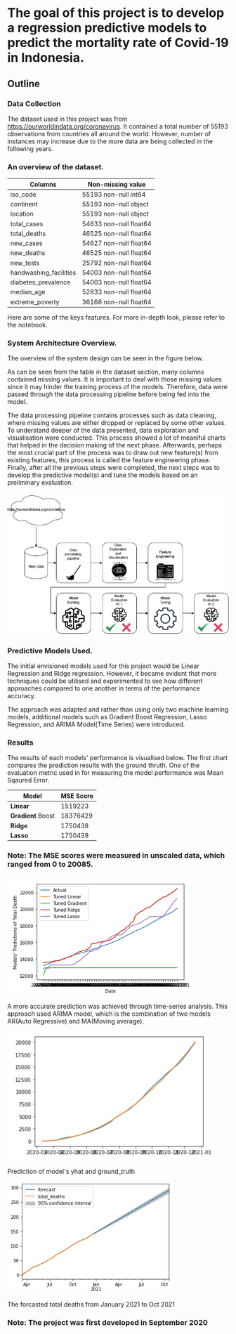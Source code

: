 # The goal of this project is to develop a regression predictive models to predict the mortality rate of Covid-19 in Indonesia.


## Outline
### Data Collection
The dataset used in this project was from https://ourworldindata.org/coronavirus. It contained a total number of 55193 observations from countries all around the world. However, number of instances may increase due to the more data are being collected in the following years.

### An overview of the dataset.
Columns | Non-missing value
--- | ---
iso_code | 55193 non-null  int64
continent | 55193 non-null  object
location | 55193 non-null  object
total_cases | 54633 non-null  float64
total_deaths | 46525 non-null  float64
new_cases | 54627 non-null  float64
new_deaths | 46525 non-null  float64
new_tests | 25792 non-null  float64
handwashing_facilities | 54003 non-null  float64
diabetes_prevalence | 54003 non-null  float64
median_age | 52833 non-null  float64
extreme_poverty | 36166 non-null float64

Here are some of the keys features. For more in-depth look, please refer to the notebook.

### System Architecture Overview.

The overview of the system design can be seen in the figure below.

As can be seen from the table in the dataset section, many columns contained missing values. It is important to deal with those missing values since it may hinder the training process of the models. Therefore, data were passed through the data processing pipeline before being fed into the model.

The data processing pipeline contains processes such as data cleaning, where missing values are either dropped or replaced by some other values. To understand deeper of the data presented, data exploration and visualisation were conducted. This process showed a lot of meaniful charts that helped in the decision making of the next phase. Afterwards, perhaps the most crucial part of the process was to draw out new feature(s) from existing features, this process is called the feature engineering phase. Finally, after all the previous steps were completed, the next steps was to develop the predictive model(s) and tune the models based on an preliminary evaluation. 

<img src="images/systemdesignoverview.png">

### Predictive Models Used.

The initial envisioned models used for this project would be Linear Regression and Ridge regression. However, it became evident that more techniques could be utilised and experimented to see how different approaches compared to one another in terms of the performance accuracy.

The approach was adapted and rather than using only two machine learning models, additional models such as Gradient Boost Regression, Lasso Regression, and ARIMA Model(Time Series) were introduced. 

### Results

The results of each models' performance is visualised below. The first chart compares the prediction results with the ground thruth. One of the evaluation metric used in for measuring the model performance was Mean Sqaured Error. 

Model | MSE Score
--- | ---
**Linear** | 1519223
**Gradient** Boost | 18376429
**Ridge** | 1750438
**Lasso** | 1750439

### Note: The MSE scores were measured in unscaled data, which ranged from 0 to 20085.

<img src="images/tuned.png">

A more accurate prediction was achieved through time-series analysis. This approach used ARIMA model, which is the combination of two models AR(Auto Regressive) and MA(Moving average).

<img src="images/arima.png">

Prediction of model's yhat and ground_truth

<img src="images/forecast.png">

The forcasted total deaths from January 2021 to Oct 2021
### Note: The project was first developed in September 2020


